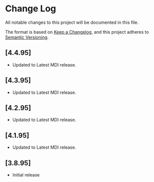 # Change Log

All notable changes to this project will be documented in this file.

The format is based on [Keep a Changelog](https://keepachangelog.com/en/1.0.0/), and this project adheres to [Semantic Versioning](https://semver.org/spec/v2.0.0.html).

## [4.4.95]

- Updated to Latest MDI release.

## [4.3.95]

- Updated to Latest MDI release.

## [4.2.95]

- Updated to Latest MDI release.

## [4.1.95]

- Updated to Latest MDI release.

## [3.8.95]

- Initial release